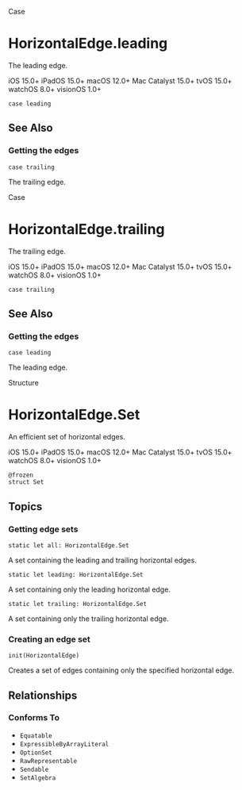 Case

# HorizontalEdge.leading

The leading edge.

iOS 15.0+  iPadOS 15.0+  macOS 12.0+  Mac Catalyst 15.0+  tvOS 15.0+  watchOS
8.0+  visionOS 1.0+

    
    
    case leading

## See Also

### Getting the edges

`case trailing`

The trailing edge.

Case

# HorizontalEdge.trailing

The trailing edge.

iOS 15.0+  iPadOS 15.0+  macOS 12.0+  Mac Catalyst 15.0+  tvOS 15.0+  watchOS
8.0+  visionOS 1.0+

    
    
    case trailing

## See Also

### Getting the edges

`case leading`

The leading edge.

Structure

# HorizontalEdge.Set

An efficient set of horizontal edges.

iOS 15.0+  iPadOS 15.0+  macOS 12.0+  Mac Catalyst 15.0+  tvOS 15.0+  watchOS
8.0+  visionOS 1.0+

    
    
    @frozen
    struct Set

## Topics

### Getting edge sets

`static let all: HorizontalEdge.Set`

A set containing the leading and trailing horizontal edges.

`static let leading: HorizontalEdge.Set`

A set containing only the leading horizontal edge.

`static let trailing: HorizontalEdge.Set`

A set containing only the trailing horizontal edge.

### Creating an edge set

`init(HorizontalEdge)`

Creates a set of edges containing only the specified horizontal edge.

## Relationships

### Conforms To

  * `Equatable`
  * `ExpressibleByArrayLiteral`
  * `OptionSet`
  * `RawRepresentable`
  * `Sendable`
  * `SetAlgebra`

